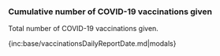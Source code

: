 ### Cumulative number of COVID-19 vaccinations given

Total number of COVID-19 vaccinations given.

{inc:base/vaccinationsDailyReportDate.md|modals}
